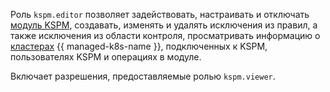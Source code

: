 Роль `kspm.editor` позволяет задействовать, настраивать и отключать [модуль KSPM](../../security-deck/concepts/kspm.md), создавать, изменять и удалять исключения из правил, а также исключения из области контроля, просматривать информацию о [кластерах](../../managed-kubernetes/concepts/index.md#kubernetes-cluster) {{ managed-k8s-name }}, подключенных к KSPM, пользователях KSPM и операциях в модуле.

Включает разрешения, предоставляемые ролью `kspm.viewer`.